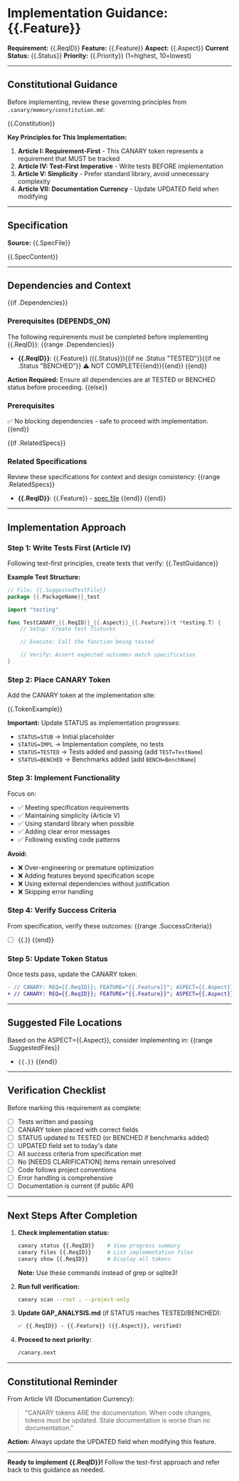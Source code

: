 # Implementation Guidance: {{.Feature}}
<!-- CANARY: REQ=CBIN-CLI-001; FEATURE="NextTemplate"; ASPECT=Docs; STATUS=IMPL; UPDATED=2025-10-16 -->

**Requirement:** {{.ReqID}}
**Feature:** {{.Feature}}
**Aspect:** {{.Aspect}}
**Current Status:** {{.Status}}
**Priority:** {{.Priority}} (1=highest, 10=lowest)

---

## Constitutional Guidance

Before implementing, review these governing principles from `.canary/memory/constitution.md`:

{{.Constitution}}

**Key Principles for This Implementation:**
1. **Article I: Requirement-First** - This CANARY token represents a requirement that MUST be tracked
2. **Article IV: Test-First Imperative** - Write tests BEFORE implementation
3. **Article V: Simplicity** - Prefer standard library, avoid unnecessary complexity
4. **Article VII: Documentation Currency** - Update UPDATED field when modifying

---

## Specification

**Source:** {{.SpecFile}}

{{.SpecContent}}

---

## Dependencies and Context

{{if .Dependencies}}
### Prerequisites (DEPENDS_ON)
The following requirements must be completed before implementing {{.ReqID}}:
{{range .Dependencies}}
- **{{.ReqID}}**: {{.Feature}} ({{.Status}}){{if ne .Status "TESTED"}}{{if ne .Status "BENCHED"}} ⚠️ NOT COMPLETE{{end}}{{end}}
{{end}}

**Action Required:** Ensure all dependencies are at TESTED or BENCHED status before proceeding.
{{else}}
### Prerequisites
✅ No blocking dependencies - safe to proceed with implementation.
{{end}}

{{if .RelatedSpecs}}
### Related Specifications
Review these specifications for context and design consistency:
{{range .RelatedSpecs}}
- **{{.ReqID}}**: {{.Feature}} - [spec file]({{.SpecFile}})
{{end}}
{{end}}

---

## Implementation Approach

### Step 1: Write Tests First (Article IV)

Following test-first principles, create tests that verify:
{{.TestGuidance}}

**Example Test Structure:**
```go
// File: {{.SuggestedTestFile}}
package {{.PackageName}}_test

import "testing"

func TestCANARY_{{.ReqID}}_{{.Aspect}}_{{.Feature}}(t *testing.T) {
    // Setup: Create test fixtures

    // Execute: Call the function being tested

    // Verify: Assert expected outcomes match specification
}
```

### Step 2: Place CANARY Token

Add the CANARY token at the implementation site:

{{.TokenExample}}

**Important:** Update STATUS as implementation progresses:
- `STATUS=STUB` → Initial placeholder
- `STATUS=IMPL` → Implementation complete, no tests
- `STATUS=TESTED` → Tests added and passing (add `TEST=TestName`)
- `STATUS=BENCHED` → Benchmarks added (add `BENCH=BenchName`)

### Step 3: Implement Functionality

Focus on:
- ✅ Meeting specification requirements
- ✅ Maintaining simplicity (Article V)
- ✅ Using standard library when possible
- ✅ Adding clear error messages
- ✅ Following existing code patterns

**Avoid:**
- ❌ Over-engineering or premature optimization
- ❌ Adding features beyond specification scope
- ❌ Using external dependencies without justification
- ❌ Skipping error handling

### Step 4: Verify Success Criteria

From specification, verify these outcomes:
{{range .SuccessCriteria}}
- [ ] {{.}}
{{end}}

### Step 5: Update Token Status

Once tests pass, update the CANARY token:
```diff
- // CANARY: REQ={{.ReqID}}; FEATURE="{{.Feature}}"; ASPECT={{.Aspect}}; STATUS=STUB; UPDATED={{.Today}}
+ // CANARY: REQ={{.ReqID}}; FEATURE="{{.Feature}}"; ASPECT={{.Aspect}}; STATUS=TESTED; TEST=TestCANARY_{{.ReqID}}_{{.Aspect}}_{{.Feature}}; UPDATED={{.Today}}
```

---

## Suggested File Locations

Based on the ASPECT={{.Aspect}}, consider implementing in:
{{range .SuggestedFiles}}
- `{{.}}`
{{end}}

---

## Verification Checklist

Before marking this requirement as complete:

- [ ] Tests written and passing
- [ ] CANARY token placed with correct fields
- [ ] STATUS updated to TESTED (or BENCHED if benchmarks added)
- [ ] UPDATED field set to today's date
- [ ] All success criteria from specification met
- [ ] No [NEEDS CLARIFICATION] items remain unresolved
- [ ] Code follows project conventions
- [ ] Error handling is comprehensive
- [ ] Documentation is current (if public API)

---

## Next Steps After Completion

1. **Check implementation status:**
   ```bash
   canary status {{.ReqID}}    # View progress summary
   canary files {{.ReqID}}     # List implementation files
   canary show {{.ReqID}}      # Display all tokens
   ```
   **Note:** Use these commands instead of grep or sqlite3!

2. **Run full verification:**
   ```bash
   canary scan --root . --project-only
   ```

3. **Update GAP_ANALYSIS.md** (if STATUS reaches TESTED/BENCHED):
   ```markdown
   ✅ {{.ReqID}} - {{.Feature}} ({{.Aspect}}, verified)
   ```

4. **Proceed to next priority:**
   ```bash
   /canary.next
   ```

---

## Constitutional Reminder

From Article VII (Documentation Currency):
> "CANARY tokens ARE the documentation. When code changes, tokens must be updated. Stale documentation is worse than no documentation."

**Action:** Always update the UPDATED field when modifying this feature.

---

**Ready to implement {{.ReqID}}!** Follow the test-first approach and refer back to this guidance as needed.
